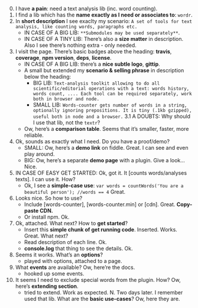
0. I have **a pain**: need a text analysis lib (inc. word counting).
1. I find a lib which has the **name exactly as I need or associates to**: `wordr`.
2. In **short description** I see exaclty my scenario: `A set of tools for text analysis, like counting words, paragraphs etc.`
	* IN CASE OF A BIG LIB: `**Submodules may be used separately**`.
	* IN CASE OF A TINY LIB: There’s also a **size matter** in description. Also I see there’s nothing extra - only needed.
3. I visit the page. There’s basic badges above the heading: **travis**, **coverage**, **npm version**, **deps**, **license**.
	* IN CASE OF A BIG LIB: there’s a **nice subtle logo**, **gittip**.
	* A small but extended my **scenario & selling phrase** in description below the heading:
		* BIG LIB: `Text-analysis toolkit allowing to do all scientific/editorial operations with a text: words history, words count, .... Each tool can be required separately, work both in browser and node.`
		* SMALL LIB: `Words-counter gets number of words in a string, optionally ignoring prepositions. It is tiny (.1kb gzipped), useful both in node and a browser.`
3.1 A DOUBTS: Why should I use that lib, not the `textr`?
	* Ow, here’s a **comparison table**. Seems that it’s smaller, faster, more reliable.
4. Ok, sounds as exactly what I need. Do you have a proof/demo?
	* SMALL: Ow, here’s a **demo link** on fiddle. Great. I can see and even play around.
	* BIG: Ow, here’s a separate **demo page** with a plugin. Give a look... Nice.
5. IN CASE OF EASY GET STARTED: Ok, got it. It [counts words/analyses texts]. I can use it. How?
	* Ok, I see a **simple-case use**:
	`var words = countWords('You are a beautiful person'); //words == 4` Great.
6. Looks nice. So how to use?
	* Include [words-counter], [words-counter.min] or [cdn]. Great. **Copy-paste CDN.**
	* Or install npm. Ok.
7. Ok, attached. What next? How to **get started**?
	* Insert this **simple chunk of get running code**. Inserted. Works. Great. What next?
	* Read description of each line. Ok.
	* **console.log** that thing to see the details. Ok.
8. Seems it works. What’s an **options**?
	* played with options, attached to a page.
9. What **events** are available? Ow, here’re the docs.
	* hooked up some events.
10. It seems I need to exclude special words from the plugin. How? Ow, here’s **extending section**.
	* tried to extend. Work as expected.
N. Two days later. I remember used that lib. What are the **basic use-cases**? Ow, here they are.


